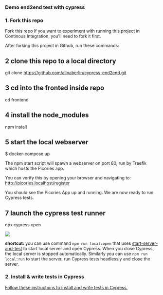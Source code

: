 ### Demo end2end test with cypress




### 1. Fork this repo


Fork this repo
If you want to experiment with running this project in Continous Integration, you'll need to fork it first.

After forking this project in Github, run these commands:

## 2 clone this repo to a local directory
git clone https://github.com/alinaberlin/cypress-end2end.git

## 3 cd into the fronted inside repo
cd frontend

## 4 install the node_modules
npm install

## 5 start the local webserver
$ docker-compose up

The npm start script will spawn a webserver on port 80, run by Traefik which hosts the Picories app.

You can verify this by opening your browser and navigating to: http://picories.localhost/register

You should see the Picories App up and running. We are now ready to run Cypress tests.

## 7 launch the cypress test runner
npx cypress open


![](cypress.gif)


**shortcut:** you can use command `npm run local:open` that uses [start-server-and-test](https://github.com/bahmutov/start-server-and-test) to start local server and open Cypress. When you close Cypress, the local server is stopped automatically. Similarly you can use `npm run local:run` to start the server, run Cypress tests headlessly and close the server.

### 2. Install & write tests in Cypress

[Follow these instructions to install and write tests in Cypress.](https://on.cypress.io/installing-cypress)
